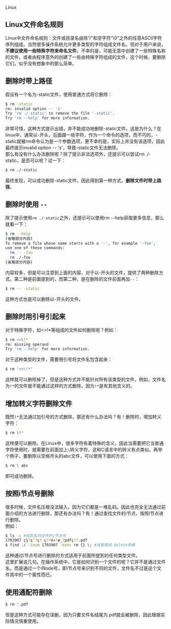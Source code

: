 Linux
<a name="f05Lj"></a>
## Linux文件命名规则
Linux中文件命名规则：文件或目录名由除“/”和空字符“\0”之外的任意ASCII字符序列组成。当然很多操作系统允许更多类型的字符组成文件名。但对于用户来说，**不建议使用一些特殊字符来命名文件**。不幸的是，可能无意中创建了一些特殊名称的文件，或者由程序意外的创建了一些由特殊字符组成的文件，这个时候，要删除它们，似乎没有想象中的那么简单。
<a name="49IME"></a>
## 删除时带上路径
假设有一个名为-static文件，使用普通方式将它删除：
```bash
$ rm -static
rm: invalid option -- 's'
Try 'rm ./-static' to remove the file '-static'.
Try 'rm --help' for more information.
```
非常可惜，这种方式提示出错，并不能成功地删除-static文件。这是为什么？在linux中，通常以-开头，后面跟一些字符，作为一个命令的选项，而不巧的，-static就被rm命令认为是一个参数选项，更不幸的是，实际上并没有该选项，因此最终提示invalid option -- 's'，导致-static文件无法删除。<br />那么有没有什么办法删除呢？除了提示非法选项外，还提示可以尝试rm ./-static，是否可以呢？试一下：
```bash
$ rm ./-static
```
最终发现，可以成功删除-static文件。因此得到第一种方式，**删除文件时带上路径**。
<a name="OujBW"></a>
## 删除时使用 `--`
除了提示使用`rm ./-static`之外，还提示可以使用rm --help获取更多信息，那么就看一下：
```bash
$ rm --help
(省略部分内容)
To remove a file whose name starts with a '-', for example '-foo',
use one of these commands:
  rm -- -foo
  rm ./-foo
(省略部分内容)
```
内容较多，但是可以注意到上面的内容，对于以-开头的文件，提供了两种删除方式，第二种是前面提到的，而第二种，是在删除的文件前面再加`--`：
```bash
$ rm -- -static
```
这种方式也是可以删除以-开头的文件。
<a name="mWifL"></a>
## 删除时用引号引起来
对于特殊字符，如<>!*等组成的文件如何删除呢？例如：
```bash
$ rm <>\!*
rm: missing operand
Try 'rm --help' for more information.
```
对于这种类型的文件，需要用引号将文件名包含起来：
```bash
$ rm "<>\!*"
```
这样就可以删除掉了，但是这种方式并不能针对所有该类型的文件，例如，文件名为`!*`的文件就不能通过这样的方式删除，因为`!*`是有其他含义的。
<a name="fRlo9"></a>
## 增加转义字符删除文件
既然`!*`无法通过加引号的方式删除，那还有什么办法吗？有！删除时，增加转义字符：
```bash
$ rm \!*
```
这样便可以删除。在Linux中，很多字符有着特殊的含义，因此当需要把它当普通字符使用时，就需要在前面加上`\`转义字符，这和C语言中的转义有点类似。再举个例子，要删除以空格开头的abc文件，可以使用下面的方式：
```bash
$ rm \ abc
```
即可成功删除。
<a name="orsr5"></a>
## 按照i节点号删除
很多时候，文件名压根没法输入，因为它们都是一堆乱码。因此也完全无法通过前面介绍的方法进行删除，那还有办法吗？有！通过查找文件的i节点，按照i节点进行删除。<br />例如：
```bash
$ ls -i #找到乱码文件的i节点号
1703907 ç¼?ç¨?ç? ç??é«?æ¸?pdfç??.pdf 
$ find ./ -inum 1703907 -exec rm {} \; #或者使用-delete参数
```
这种通过i节点号进行删除的方式适用于前面所提到的任何类型文件。<br />这里扩展说几句。在操作系统中，它是如何识别一个文件的呢？它并不是通过文件名，而是通过一个iNode号，即i节点号来识别不同的文件，文件名不过是这个文件其中的一个属性而已。
<a name="gbRSM"></a>
## 使用通配符删除
```bash
$ rm *.pdf
```
但是这种方式可能存在误删，因为只要文件名结尾为.pdf就会被删除，因此根据实际情况慎重使用。
